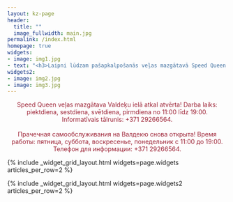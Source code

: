 ```yaml
---
layout: kz-page
header:
  title: ""
  image_fullwidth: main.jpg
permalink: /index.html
homepage: true
widgets:
- image: img1.jpg
- text: "<h3>Laipni lūdzam pašapkalpošanās veļas mazgātavā Speed Queen!</h3><br/>Pie mums var izmazgāt praktiski visu.<br/><h3>Приглашаем вас в прачечную самообслуживания Speed Queen!</h3><br/>У нас можно постирать практически всё."
widgets2:
- image: img2.jpg
- image: img3.jpg
---
```

<center>
<p style="color:#9D2235">Speed Queen veļas mazgātava Valdeķu ielā atkal atvērta! Darba laiks: piektdiena, sestdiena, svētdiena, pirmdiena no 11:00 līdz 19:00. Informatīvais tālrunis: +371 29266564. <br/>
<br/>
Прачечная самообслуживания на Валдекю снова открыта! Время работы: пятница, суббота, воскресенье, понедельник с 11:00 до 19:00. Телефон для информации: +371 29266564.
</p>
</center>

{% include _widget_grid_layout.html widgets=page.widgets articles_per_row=2 %}

{% include _widget_grid_layout.html widgets=page.widgets2 articles_per_row=2 %}

